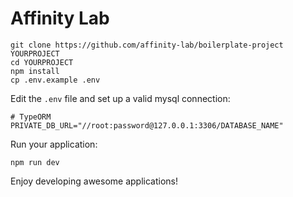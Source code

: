 # Affinity Lab

```shell
git clone https://github.com/affinity-lab/boilerplate-project YOURPROJECT
cd YOURPROJECT
npm install
cp .env.example .env
```

Edit the `.env` file and set up a valid mysql connection:

```env
# TypeORM
PRIVATE_DB_URL="//root:password@127.0.0.1:3306/DATABASE_NAME"
```

Run your application:
```shell
npm run dev
```

Enjoy developing awesome applications!